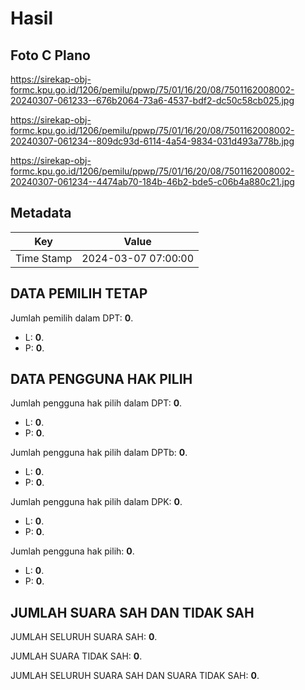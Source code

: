 # Hasil

## Foto C Plano

https://sirekap-obj-formc.kpu.go.id/1206/pemilu/ppwp/75/01/16/20/08/7501162008002-20240307-061233--676b2064-73a6-4537-bdf2-dc50c58cb025.jpg

https://sirekap-obj-formc.kpu.go.id/1206/pemilu/ppwp/75/01/16/20/08/7501162008002-20240307-061234--809dc93d-6114-4a54-9834-031d493a778b.jpg

https://sirekap-obj-formc.kpu.go.id/1206/pemilu/ppwp/75/01/16/20/08/7501162008002-20240307-061234--4474ab70-184b-46b2-bde5-c06b4a880c21.jpg


## Metadata

| Key        | Value               |
| ---------- | ------------------- |
| Time Stamp | 2024-03-07 07:00:00 |


## DATA PEMILIH TETAP

Jumlah pemilih dalam DPT: **0**.
 * L: **0**.
 * P: **0**.

## DATA PENGGUNA HAK PILIH

Jumlah pengguna hak pilih dalam DPT: **0**.
 * L: **0**.
 * P: **0**.

Jumlah pengguna hak pilih dalam DPTb: **0**.
 * L: **0**.
 * P: **0**.

Jumlah pengguna hak pilih dalam DPK: **0**.
 * L: **0**.
 * P: **0**.

Jumlah pengguna hak pilih: **0**.
 * L: **0**.
 * P: **0**.

## JUMLAH SUARA SAH DAN TIDAK SAH

JUMLAH SELURUH SUARA SAH: **0**.

JUMLAH SUARA TIDAK SAH: **0**.

JUMLAH SELURUH SUARA SAH DAN SUARA TIDAK SAH: **0**.


